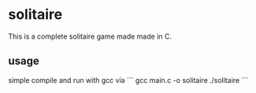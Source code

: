 # solitaire
This is a complete solitaire game made made in C.

## usage
simple compile and run with gcc via
´´´
  gcc main.c -o solitaire
  ./solitaire
´´´

